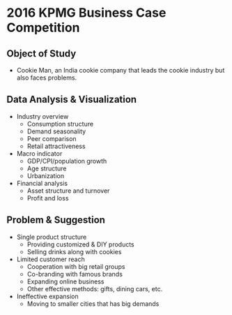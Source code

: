 # 2016 KPMG Business Case Competition

## Object of Study
* Cookie Man, an India cookie company that leads the cookie industry but also faces problems.

## Data Analysis & Visualization
* Industry overview
  * Consumption structure
  * Demand seasonality
  * Peer comparison
  * Retail attractiveness
* Macro indicator
  * GDP/CPI/population growth
  * Age structure
  * Urbanization
* Financial analysis
  * Asset structure and turnover
  * Profit and loss
  
## Problem & Suggestion
* Single product structure
  * Providing customized & DIY products
  * Selling drinks along with cookies 
* Limited customer reach
  * Cooperation with big retail groups
  * Co-branding with famous brands
  * Expanding online business
  * Other effective methods: gifts, dining cars, etc.
* Ineffective expansion
  * Moving to smaller cities that has big demands

